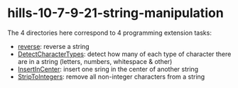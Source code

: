 # hills-10-7-9-21-string-manipulation

The 4 directories here correspond to 4 programming extension tasks:
- [reverse](https://github.com/Minion3665/hills-10-7-9-21-string-manipulation/tree/development/reverse): reverse a string
- [DetectCharacterTypes](https://github.com/Minion3665/hills-10-7-9-21-string-manipulation/tree/development/DetectCharacterTypes): detect how many of each type of character there are in a string (letters, numbers, whitespace & other)
- [InsertInCenter](https://github.com/Minion3665/hills-10-7-9-21-string-manipulation/tree/development/InsertInCenter): insert one sring in the center of another string
- [StripToIntegers](https://github.com/Minion3665/hills-10-7-9-21-string-manipulation/tree/development/StripToIntegers): remove all non-integer characters from a string
